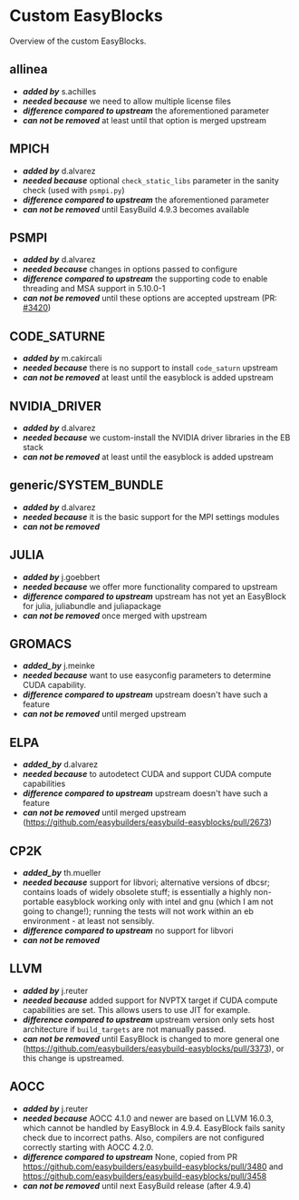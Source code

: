 # Custom EasyBlocks

Overview of the custom EasyBlocks.

## allinea

- __*added by*__ s.achilles
- __*needed because*__ we need to allow multiple license files
- __*difference compared to upstream*__ the aforementioned parameter
- __*can not be removed*__ at least until that option is merged upstream

## MPICH

- __*added by*__ d.alvarez
- __*needed because*__ optional `check_static_libs` parameter in the sanity check (used with `psmpi.py`)
- __*difference compared to upstream*__ the aforementioned parameter
- __*can not be removed*__ until EasyBuild 4.9.3 becomes available

## PSMPI

- __*added by*__ d.alvarez
- __*needed because*__ changes in options passed to configure
- __*difference compared to upstream*__ the supporting code to enable threading and MSA support in 5.10.0-1
- __*can not be removed*__ until these options are accepted upstream (PR: [#3420](https://github.com/easybuilders/easybuild-easyblocks/pull/3420))

## CODE_SATURNE

- __*added by*__ m.cakircali
- __*needed because*__ there is no support to install `code_saturn` upstream
- __*can not be removed*__ at least until the easyblock is added upstream

## NVIDIA_DRIVER

- __*added by*__ d.alvarez
- __*needed because*__ we custom-install the NVIDIA driver libraries in the EB stack
- __*can not be removed*__ at least until the easyblock is added upstream

## generic/SYSTEM_BUNDLE

- __*added by*__ d.alvarez
- __*needed because*__ it is the basic support for the MPI settings modules
- __*can not be removed*__

## JULIA

- __*added by*__ j.goebbert
- __*needed because*__ we offer more functionality compared to upstream
- __*difference compared to upstream*__ upstream has not yet an EasyBlock for julia, juliabundle and juliapackage
- __*can not be removed*__ once merged with upstream

## GROMACS
- __*added_by*__ j.meinke
- __*needed because*__ want to use easyconfig parameters to determine CUDA capability.
- __*difference compared to upstream*__ upstream doesn't have such a feature
- __*can not be removed*__ until merged upstream

## ELPA
- __*added_by*__ d.alvarez
- __*needed because*__ to autodetect CUDA and support CUDA compute capabilities
- __*difference compared to upstream*__ upstream doesn't have such a feature
- __*can not be removed*__ until merged upstream (https://github.com/easybuilders/easybuild-easyblocks/pull/2673)

## CP2K
- __*added_by*__ th.mueller
- __*needed because*__  support for libvori; alternative versions of dbcsr; contains loads of widely obsolete stuff; is  essentially a highly non-portable easyblock working only with intel and gnu (which I am not going to change!); running the tests will not work within an eb environment - at least not sensibly. 
- __*difference compared to upstream*__ no support for libvori 
- __*can not be removed*__

## LLVM
- __*added by*__ j.reuter
- __*needed because*__ added support for NVPTX target if CUDA compute capabilities are set. This allows users to use JIT for example.
- __*difference compared to upstream*__ upstream version only sets host architecture if `build_targets` are not manually passed.
- __*can not be removed*__ until EasyBlock is changed to more general one (https://github.com/easybuilders/easybuild-easyblocks/pull/3373), or this change is upstreamed.

## AOCC
- __*added by*__ j.reuter
- __*needed because*__ AOCC 4.1.0 and newer are based on LLVM 16.0.3, which cannot be handled by EasyBlock in 4.9.4. EasyBlock fails sanity check due to incorrect paths. Also, compilers are not configured correctly starting with AOCC 4.2.0.
- __*difference compared to upstream*__ None, copied from PR https://github.com/easybuilders/easybuild-easyblocks/pull/3480 and https://github.com/easybuilders/easybuild-easyblocks/pull/3458
- __*can not be removed*__ until next EasyBuild release (after 4.9.4)

